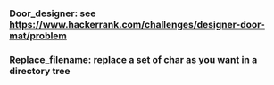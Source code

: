### Door_designer: see https://www.hackerrank.com/challenges/designer-door-mat/problem
### Replace_filename: replace a set of char as you want in a directory tree

